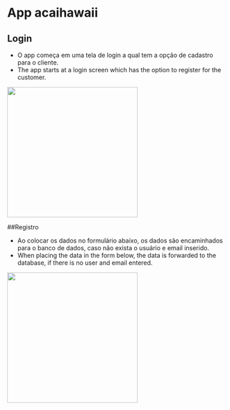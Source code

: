 # App acaihawaii

## Login
- O app começa em uma tela de login a qual tem a opção de cadastro para o cliente.
- The app starts at a login screen which has the option to register for the customer.
<img src="https://i.imgur.com/XyGTMiW.png" width="300px" />

##Registro
- Ao colocar os dados no formulário abaixo, os dados são encaminhados para o banco de dados, caso não exista o usuário e email inserido.
- When placing the data in the form below, the data is forwarded to the database, if there is no user and email entered.
<img src="https://i.imgur.com/mvJuBv1.png" width="300px" />
